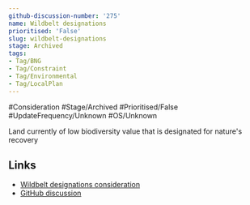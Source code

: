 ```yaml
---
github-discussion-number: '275'
name: Wildbelt designations
prioritised: 'False'
slug: wildbelt-designations
stage: Archived
tags:
- Tag/BNG
- Tag/Constraint
- Tag/Environmental
- Tag/LocalPlan
---
```


#Consideration #Stage/Archived #Prioritised/False #UpdateFrequency/Unknown #OS/Unknown

Land currently of low biodiversity value that is designated for nature's recovery

## Links

* [Wildbelt designations consideration](https://design.planning.data.gov.uk/planning-consideration/wildbelt-designations)
* [GitHub discussion](https://github.com/digital-land/data-standards-backlog/discussions/275)